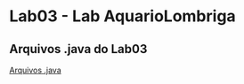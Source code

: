 # Lab03 - Lab AquarioLombriga


## Arquivos .java do Lab03

[Arquivos .java](pt/c02oo/s02classe/s03lombriga)
